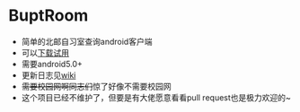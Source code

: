 # BuptRoom

- 简单的北邮自习室查询android客户端
- 可以[下载试用](https://fir.im/buptroom)
- 需要android5.0+
- 更新日志见[wiki](https://github.com/thinkwee/BuptRoom/wiki/INTRODUCTION)
- ~~需要校园网啊同志们~~惊了好像不需要校园网
- 这个项目已经不维护了，但要是有大佬愿意看看pull request也是极力欢迎的~
